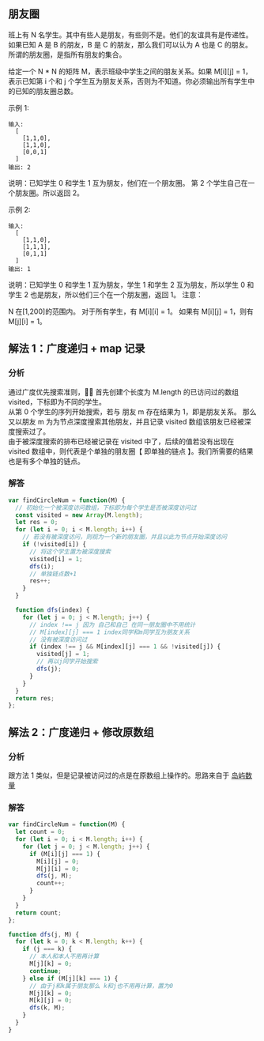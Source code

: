 ## 朋友圈

班上有 N 名学生。其中有些人是朋友，有些则不是。他们的友谊具有是传递性。
如果已知 A 是 B 的朋友，B 是 C 的朋友，那么我们可以认为 A 也是 C 的朋友。所谓的朋友圈，是指所有朋友的集合。

给定一个 N \* N 的矩阵 M，表示班级中学生之间的朋友关系。如果 M[i][j] = 1，表示已知第 i 个和 j 个学生互为朋友关系，否则为不知道。你必须输出所有学生中的已知的朋友圈总数。

示例 1:

```
输入:
  [
    [1,1,0],
    [1,1,0],
    [0,0,1]
  ]
输出: 2
```

说明：已知学生 0 和学生 1 互为朋友，他们在一个朋友圈。
第 2 个学生自己在一个朋友圈。所以返回 2。

示例 2:

```
输入:
  [
    [1,1,0],
    [1,1,1],
    [0,1,1]
  ]
输出: 1
```

说明：已知学生 0 和学生 1 互为朋友，学生 1 和学生 2 互为朋友，所以学生 0 和学生 2 也是朋友，所以他们三个在一个朋友圈，返回 1。
注意：

N 在[1,200]的范围内。
对于所有学生，有 M[i][i] = 1。
如果有 M[i][j] = 1，则有 M[j][i] = 1。

## 解法 1：广度递归 + map 记录

### 分析

通过广度优先搜索准则， 首先创建个长度为 M.length 的已访问过的数组 visited，下标即为不同的学生。  
从第 0 个学生的序列开始搜索，若与 朋友 m 存在结果为 1，即是朋友关系。 那么又以朋友 m 为为节点深度搜索其他朋友，并且记录 visited 数组该朋友已经被深度搜索过了。  
由于被深度搜索的排布已经被记录在 visited 中了，后续的值若没有出现在 visited 数组中，则代表是个单独的朋友圈【 即单独的链点 】。我们所需要的结果也是有多个单独的链点。

### 解答

```javascript
var findCircleNum = function(M) {
  // 初始化一个被深度访问数组，下标即为每个学生是否被深度访问过
  const visited = new Array(M.length);
  let res = 0;
  for (let i = 0; i < M.length; i++) {
    // 若没有被深度访问，则视为一个新的朋友圈，并且以此为节点开始深度访问
    if (!visited[i]) {
      // 将这个学生置为被深度搜索
      visited[i] = 1;
      dfs(i);
      // 单独链点数+1
      res++;
    }
  }

  function dfs(index) {
    for (let j = 0; j < M.length; j++) {
      // index !== j 因为 自己和自己 在同一朋友圈中不用统计
      // M[index][j] === 1 index同学和m同学互为朋友关系
      // 没有被深度访问过
      if (index !== j && M[index][j] === 1 && !visited[j]) {
        visited[j] = 1;
        // 再以j同学开始搜索
        dfs(j);
      }
    }
  }
  return res;
};
```

## 解法 2：广度递归 + 修改原数组

### 分析

跟方法 1 类似，但是记录被访问过的点是在原数组上操作的。思路来自于 [岛屿数量](../../图/岛屿数量.md)

### 解答

```javascript
var findCircleNum = function(M) {
  let count = 0;
  for (let i = 0; i < M.length; i++) {
    for (let j = 0; j < M.length; j++) {
      if (M[i][j] === 1) {
        M[i][j] = 0;
        M[j][i] = 0;
        dfs(j, M);
        count++;
      }
    }
  }
  return count;
};

function dfs(j, M) {
  for (let k = 0; k < M.length; k++) {
    if (j === k) {
      // 本人和本人不用再计算
      M[j][k] = 0;
      continue;
    } else if (M[j][k] === 1) {
      // 由于j和k属于朋友那么 k和j也不用再计算，置为0
      M[j][k] = 0;
      M[k][j] = 0;
      dfs(k, M);
    }
  }
}
```
